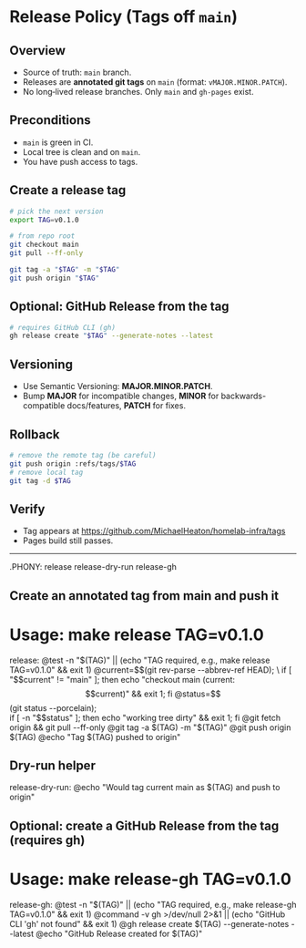 # Release Policy (Tags off `main`)

## Overview
- Source of truth: `main` branch.
- Releases are **annotated git tags** on `main` (format: `vMAJOR.MINOR.PATCH`).
- No long‑lived release branches. Only `main` and `gh-pages` exist.

## Preconditions
- `main` is green in CI.
- Local tree is clean and on `main`.
- You have push access to tags.

## Create a release tag
```bash
# pick the next version
export TAG=v0.1.0

# from repo root
git checkout main
git pull --ff-only

git tag -a "$TAG" -m "$TAG"
git push origin "$TAG"
```

## Optional: GitHub Release from the tag
```bash
# requires GitHub CLI (gh)
gh release create "$TAG" --generate-notes --latest
```

## Versioning
- Use Semantic Versioning: **MAJOR.MINOR.PATCH**.
- Bump **MAJOR** for incompatible changes, **MINOR** for backwards-compatible docs/features, **PATCH** for fixes.

## Rollback
```bash
# remove the remote tag (be careful)
git push origin :refs/tags/$TAG
# remove local tag
git tag -d $TAG
```

## Verify
- Tag appears at https://github.com/MichaelHeaton/homelab-infra/tags
- Pages build still passes.

---

.PHONY: release release-dry-run release-gh

## Create an annotated tag from main and push it
# Usage: make release TAG=v0.1.0
release:
	@test -n "$(TAG)" || (echo "TAG required, e.g., make release TAG=v0.1.0" && exit 1)
	@current=$$(git rev-parse --abbrev-ref HEAD); \
	 if [ "$$current" != "main" ]; then echo "checkout main (current: $$current)" && exit 1; fi
	@status=$$(git status --porcelain); \
	 if [ -n "$$status" ]; then echo "working tree dirty" && exit 1; fi
	@git fetch origin && git pull --ff-only
	@git tag -a $(TAG) -m "$(TAG)"
	@git push origin $(TAG)
	@echo "Tag $(TAG) pushed to origin"

## Dry-run helper
release-dry-run:
	@echo "Would tag current main as $(TAG) and push to origin"

## Optional: create a GitHub Release from the tag (requires gh)
# Usage: make release-gh TAG=v0.1.0
release-gh:
	@test -n "$(TAG)" || (echo "TAG required, e.g., make release-gh TAG=v0.1.0" && exit 1)
	@command -v gh >/dev/null 2>&1 || (echo "GitHub CLI 'gh' not found" && exit 1)
	@gh release create $(TAG) --generate-notes --latest
	@echo "GitHub Release created for $(TAG)"
